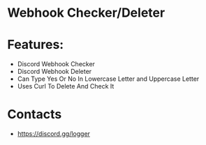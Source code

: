 # Webhook Checker/Deleter 

# Features:
- Discord Webhook Checker
- Discord Webhook Deleter
- Can Type Yes Or No In Lowercase Letter and Uppercase Letter
- Uses Curl To Delete And Check It 

# Contacts
- https://discord.gg/logger
